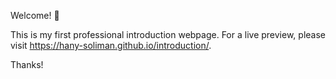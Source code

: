 Welcome! 👋

This is my first professional introduction webpage. For a live preview, please visit https://hany-soliman.github.io/introduction/.

Thanks!
